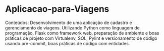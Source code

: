 # Aplicacao-para-Viagens
Conteúdos: Desenvolvimento de uma aplicação de cadastro e gerenciamento de viagens. Utilizando Python como linguagem de programação, Flask como framework web, preparação de ambiente e boas práticas de projeto com Virtualenv, SQL, Pylint e versionamento de código usando pre-commit, boas práticas de código com entidades.
